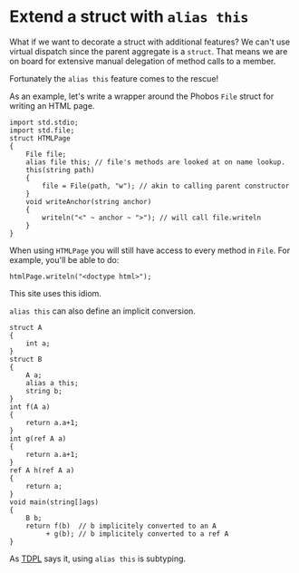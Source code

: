 Extend a struct with `alias this`
=================================

What if we want to decorate a struct with additional features?
We can't use virtual dispatch since the parent aggregate is a `struct`.
That means we are on board for extensive manual delegation of method calls to a member.


Fortunately the `alias this` feature comes to the rescue!


As an example, let's write a wrapper around the Phobos `File` struct for writing an HTML page.


    import std.stdio;
    import std.file;
    struct HTMLPage
    {
        File file;
        alias file this; // file's methods are looked at on name lookup.
        this(string path)
        {
            file = File(path, "w"); // akin to calling parent constructor
        }
        void writeAnchor(string anchor)
        {
            writeln("<" ~ anchor ~ ">"); // will call file.writeln
        }
    }

When using `HTMLPage` you will still have access to every method in `File`. For example, you'll be able to do:

    htmlPage.writeln("<doctype html>");

This site uses this idiom.



`alias this` can also define an implicit conversion.

    struct A
    {
        int a;
    }
    struct B
    {
        A a;
        alias a this;
        string b;
    }
    int f(A a)
    {
        return a.a+1;
    }
    int g(ref A a)
    {
        return a.a+1;
    }
    ref A h(ref A a)
    {
        return a;
    }
    void main(string[]ags)
    {
        B b;
        return f(b)  // b implicitely converted to an A
             + g(b); // b implicitely converted to a ref A
    }

As [TDPL](http://www.amazon.fr/The-Programming-Language-Andrei-Alexandrescu/dp/0321635361) says it, using `alias this` is subtyping.
